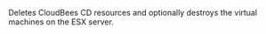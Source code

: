 Deletes CloudBees CD resources and optionally destroys
            the virtual machines on the ESX server.